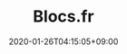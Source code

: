 ---
title: Blocs.fr
description: Dev. Fullstack - Jonathan Serra CTO @ Brightweb - Développement fullstack scallable pour startups ambitieuses ou en forte croissante. Les sujets sont le développement d'applications serveurs, frontend et devops. Spécialisé en développement blockchain sur Ethereum et Bitcoin.
date: 2020-01-26T04:15:05+09:00
image: images/blocs_banner.png
draft: false
landing:
  logo:
    logoType: long
    logoText: Blocs.fr
  title:
    - Blocs.fr
  text:
    - CTO & Dev. Fullstack
  buttons:
    - link: blog
      text: Blog
      color: primary
footer:
  sections:
    - title: General
      links:
        - title: Blog
          link: blog
    - title: Réseaux
      links:
        - title: Github
          link: https://github.com/Chaine-de-Blocs
        - title: Twitch
          link: https://www.twitch.tv/codequietw
        - title: YouTube
          link: https://www.youtube.com/c/Cha%C3%AEnedeBlocs
        - title: Twitter
          link: https://twitter.com/_blocs
    - title: Articles
      links:
        - title: Mastering the Lightning Network
          link: tags/mastering-the-lightning-network
        - title: Devenir Dev. Blockchain
          link: blog/le-developpement-blockchain-par-ou-commencer
  contents: 
    align: left
    applySinglePageCss: false
    markdown: © _Blocs.fr_ 2022
---